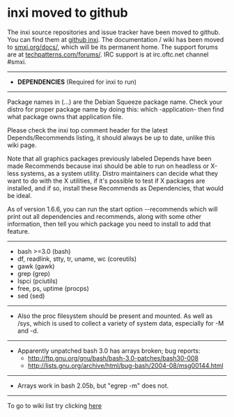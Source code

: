 # inxi moved to github #

The inxi source repositories  and issue tracker have been moved to github. You can find them at [github inxi](https://github.com/smxi/inxi). The documentation / wiki has been moved to [smxi.org/docs/](http://smxi.org/docs/), which will be its permanent home. The support forums are at [techpatterns.com/forums/](http://techpatterns.com/forums/forum-33.html). IRC support is at irc.oftc.net channel #smxi.

---

  * **DEPENDENCIES** (Required for inxi to run)

---


Package names in (...) are the Debian Squeeze package name. Check your distro for proper package name by doing this: which -application- then find what package owns that application file.

Please check the inxi top comment header for the latest Depends/Recommends listing, it should always be up to date, unlike this wiki page.

Note that all graphics packages previously labeled Depends have been made Recommends because inxi should be able to run on headless or X-less systems, as a system utility. Distro maintainers can decide what they want to do with the X utilities, if it's possible to test if X packages are installed, and if so, install these Recommends as Dependencies, that would be ideal.

As of version 1.6.6, you can run the start option --recommends which will print out all dependencies and recommends, along with some other information, then tell you which package you need to install to add that feature.


---


  * bash >=3.0 (bash)
  * df, readlink, stty, tr, uname, wc (coreutils)
  * gawk (gawk)
  * grep (grep)
  * lspci (pciutils)
  * free, ps, uptime (procps)
  * sed (sed)

---

  * Also the proc filesystem should be present and mounted. As well as /sys, which is used to collect a variety of system data, especially for -M and -d.

---

  * Apparently unpatched bash 3.0 has arrays broken; bug reports:
    * http://ftp.gnu.org/gnu/bash/bash-3.0-patches/bash30-008
    * http://lists.gnu.org/archive/html/bug-bash/2004-08/msg00144.html

---

  * Arrays work in bash 2.05b, but "egrep -m" does not.


---

To go to wiki list  try clicking
[here](http://code.google.com/p/inxi/w/list)